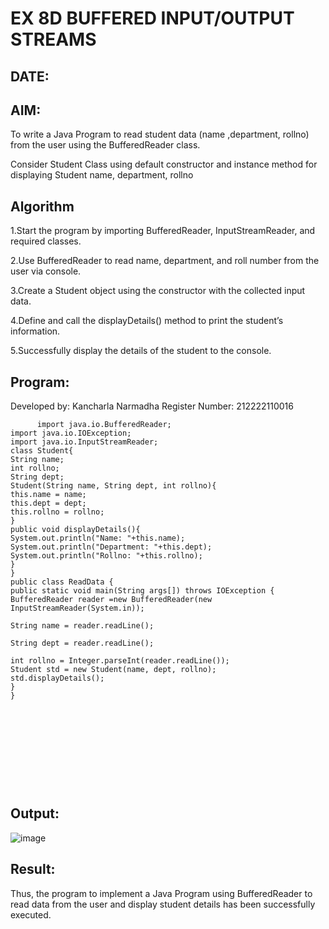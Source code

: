 
# EX 8D BUFFERED INPUT/OUTPUT STREAMS
## DATE:
## AIM:
To write a Java Program to read student data (name ,department, rollno) from the user using the BufferedReader class.

Consider Student Class using default constructor and instance method for displaying Student name, department, rollno







## Algorithm


1.Start the program by importing BufferedReader, InputStreamReader, and required classes.

2.Use BufferedReader to read name, department, and roll number from the user via console.

3.Create a Student object using the constructor with the collected input data.

4.Define and call the displayDetails() method to print the student’s information.

5.Successfully display the details of the student to the console.






## Program:

Developed by: Kancharla Narmadha
Register Number: 212222110016
```
      import java.io.BufferedReader;
import java.io.IOException;
import java.io.InputStreamReader;
class Student{
String name;
int rollno;
String dept;
Student(String name, String dept, int rollno){
this.name = name;
this.dept = dept;
this.rollno = rollno;
}
public void displayDetails(){
System.out.println("Name: "+this.name);
System.out.println("Department: "+this.dept);
System.out.println("Rollno: "+this.rollno);
}
}
public class ReadData {
public static void main(String args[]) throws IOException {
BufferedReader reader =new BufferedReader(new InputStreamReader(System.in));

String name = reader.readLine();

String dept = reader.readLine();

int rollno = Integer.parseInt(reader.readLine());
Student std = new Student(name, dept, rollno);
std.displayDetails();
}
}
 
            
      
 
            
      
               


    
```

## Output:

![image](https://github.com/user-attachments/assets/326d4af7-19c5-48aa-af00-19a92480a395)


## Result:
Thus, the program to implement a Java Program using BufferedReader to read data from the user and display student details has been successfully executed.












